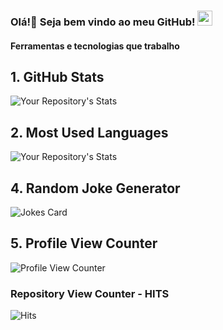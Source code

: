 ### Olá!👋 Seja bem vindo ao meu GitHub! <img src="https://github.com/TheDudeThatCode/TheDudeThatCode/blob/master/Assets/Earth.gif" width="24px">

#### Ferramentas e tecnologias que trabalho

<!--
**Marcelo46/Marcelo46** is a ✨ _special_ ✨ repository because its `README.md` (this file) appears on your GitHub profile.
- 🔭 I’m currently working on ...
- 🌱 I’m currently learning ...
- 👯 I’m looking to collaborate on ...
- 🤔 I’m looking for help with ...
- 💬 Ask me about ...
- 📫 How to reach me: ...
- 😄 Pronouns: ...
- ⚡ Fun fact: ...


# Top 5 Badges That Will Take Your GitHub Repository to the Next Level
-->
 ## 1. GitHub Stats
 ![Your Repository's Stats](https://github-readme-stats.vercel.app/api?username=Marcelo46&show_icons=true)
 ## 2. Most Used Languages
 ![Your Repository's Stats](https://github-readme-stats.vercel.app/api/top-langs/?username=Marcelo46&theme=blue-green)
 <!--
 ## 3. Contributors Badge
 ![Your Repository's Stats](https://contrib.rocks/image?repo=Tanu-N-Prabhu/Python)
 -->
 ## 4. Random Joke Generator
 ![Jokes Card](https://readme-jokes.vercel.app/api)
 ## 5. Profile View Counter
 ![Profile View Counter](https://komarev.com/ghpvc/?username=Marcelo46)
 ### Repository View Counter - HITS
 ![Hits](https://hitcounter.pythonanywhere.com/count/tag.svg?url=https://github.com/Marcelo46/Python)


